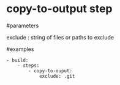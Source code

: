 # copy-to-output step


#parameters

exclude : string of files or paths to exclude



#examples

```
- build:
    - steps:
        - copy-to-ouput:
            exclude: .git
```
